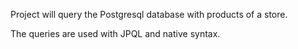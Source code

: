 Project will query the Postgresql database with products of a store.

The queries are used with JPQL and native syntax.
